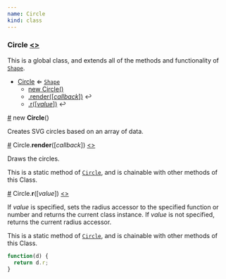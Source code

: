 ```yaml
---
name: Circle
kind: class
---
```


  <a name="Circle"></a>

### **Circle** [<>](https://github.com/d3plus/d3plus-shape/blob/master/src/Shape/Circle.js#L5)


This is a global class, and extends all of the methods and functionality of [<code>Shape</code>](#Shape).


* [Circle](#Circle) ⇐ [<code>Shape</code>](#Shape)
    * [new Circle()](#new_Circle_new)
    * [.render([*callback*])](#Circle.render) ↩︎
    * [.r([*value*])](#Circle.r) ↩︎


<a name="new_Circle_new" href="#new_Circle_new">#</a> new **Circle**()

Creates SVG circles based on an array of data.





<a name="Circle.render" href="#Circle.render">#</a> Circle.**render**([*callback*]) [<>](https://github.com/d3plus/d3plus-shape/blob/master/src/Shape/Circle.js#L41)

Draws the circles.


This is a static method of [<code>Circle</code>](#Circle), and is chainable with other methods of this Class.


<a name="Circle.r" href="#Circle.r">#</a> Circle.**r**([*value*]) [<>](https://github.com/d3plus/d3plus-shape/blob/master/src/Shape/Circle.js#L83)

If *value* is specified, sets the radius accessor to the specified function or number and returns the current class instance. If *value* is not specified, returns the current radius accessor.


This is a static method of [<code>Circle</code>](#Circle), and is chainable with other methods of this Class.


```js
function(d) {
  return d.r;
}
```

